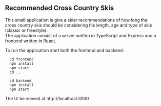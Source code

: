 ## Recommended Cross Country Skis

This small application is give a skier recommendations of how long the cross country skis should be considering his length, age and type of skis (classic or freestyle).  
The application consist of a server written in TypeScript and Express and a frontend written in React.

To run the application start both the frontend and backend:

```
  cd frontend  
  npm install  
  npm start  
  cd ..  
  
  cd backend  
  npm install  
  npm start  
```


The UI be viewed at http://localhost:3000
